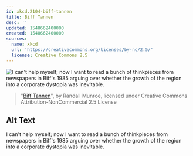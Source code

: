 ```yaml
---
id: xkcd.2104-biff-tannen
title: Biff Tannen
desc: ''
updated: 1548662400000
created: 1548662400000
sources:
  name: xkcd
  url: 'https://creativecommons.org/licenses/by-nc/2.5/'
  license: Creative Commons 2.5
---
```

![I can't help myself; now I want to read a bunch of thinkpieces from newspapers in Biff's 1985 arguing over whether the growth of the region into a corporate dystopia was inevitable.](https://imgs.xkcd.com/comics/biff_tannen.png)
> "[Biff Tannen](https://xkcd.com/2104/)", by Randall Munroe, licensed under Creative Commons Attribution-NonCommercial 2.5 License

## Alt Text
I can't help myself; now I want to read a bunch of thinkpieces from newspapers in Biff's 1985 arguing over whether the growth of the region into a corporate dystopia was inevitable.
